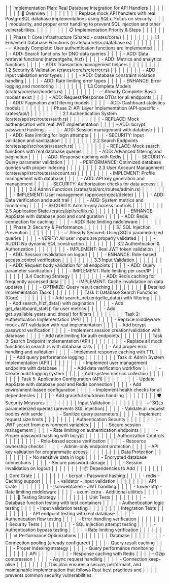 │ │ Implementation Plan: Real Database Integration for API Handlers                                              │ │
│ │                                                                                                              │ │
│ │ 🎯 Overview                                                                                                  │ │
│ │                                                                                                              │ │
│ │ Replace mock API handlers with real PostgreSQL database implementations using SQLx. Focus on security,       │ │
│ │ modularity, and proper error handling to prevent SQL injection and other vulnerabilities.                    │ │
│ │                                                                                                              │ │
│ │ 📋 Implementation Priority & Steps                                                                           │ │
│ │                                                                                                              │ │
│ │ Phase 1: Core Infrastructure (Shared - crates/core/)                                                         │ │
│ │                                                                                                              │ │
│ │ 1.1 Enhanced Database Functions (crates/core/src/database.rs)                                                │ │
│ │                                                                                                              │ │
│ │ - ✅ Already Complete: User authentication functions are implemented                                          │ │
│ │ - ADD: Search functions for DNO data queries                                                                 │ │
│ │ - ADD: Data retrieval functions (netzentgelte, hlzf)                                                         │ │
│ │ - ADD: Metrics and analytics functions                                                                       │ │
│ │ - ADD: Transaction management helpers                                                                        │ │
│ │                                                                                                              │ │
│ │ 1.2 Security & Validation (crates/core/src/error.rs)                                                         │ │
│ │                                                                                                              │ │
│ │ - ADD: Input validation error types                                                                          │ │
│ │ - ADD: Database constraint violation handling                                                                │ │
│ │ - ADD: Rate limiting error types                                                                             │ │
│ │ - ENHANCE: Error logging and monitoring                                                                      │ │
│ │                                                                                                              │ │
│ │ 1.3 Complete Models (crates/core/src/models.rs)                                                              │ │
│ │                                                                                                              │ │
│ │ - ✅ Already Complete: Basic models exist                                                                     │ │
│ │ - ADD: Request/Response DTOs for all endpoints                                                               │ │
│ │ - ADD: Pagination and filtering models                                                                       │ │
│ │ - ADD: Dashboard statistics models                                                                           │ │
│ │                                                                                                              │ │
│ │ Phase 2: API Layer Implementation (API-specific - crates/api/)                                               │ │
│ │                                                                                                              │ │
│ │ 2.1 Authentication System (crates/api/src/routes/auth.rs)                                                    │ │
│ │                                                                                                              │ │
│ │ - REPLACE: Mock authentication with real JWT implementation                                                  │ │
│ │ - ADD: bcrypt password hashing                                                                               │ │
│ │ - ADD: Session management with database                                                                      │ │
│ │ - ADD: Rate limiting for login attempts                                                                      │ │
│ │ - SECURITY: Input validation and sanitization                                                                │ │
│ │                                                                                                              │ │
│ │ 2.2 Search Endpoints (crates/api/src/routes/search.rs)                                                       │ │
│ │                                                                                                              │ │
│ │ - REPLACE: Mock search functions with real database queries                                                  │ │
│ │ - ADD: Advanced filtering and pagination                                                                     │ │
│ │ - ADD: Response caching with Redis                                                                           │ │
│ │ - SECURITY: Query parameter validation                                                                       │ │
│ │ - PERFORMANCE: Optimized database queries with proper indexing                                               │ │
│ │                                                                                                              │ │
│ │ 2.3 User Account Management (crates/api/src/routes/account.rs)                                               │ │
│ │                                                                                                              │ │
│ │ - IMPLEMENT: Profile management with database                                                                │ │
│ │ - ADD: API key generation and management                                                                     │ │
│ │ - SECURITY: Authorization checks for data access                                                             │ │
│ │                                                                                                              │ │
│ │ 2.4 Admin Functions (crates/api/src/routes/admin.rs)                                                         │ │
│ │                                                                                                              │ │
│ │ - IMPLEMENT: User management (approve/reject/delete)                                                         │ │
│ │ - ADD: Data verification and audit trail                                                                     │ │
│ │ - ADD: System metrics and monitoring                                                                         │ │
│ │ - SECURITY: Admin-only access controls                                                                       │ │
│ │                                                                                                              │ │
│ │ 2.5 Application State (crates/api/src/lib.rs)                                                                │ │
│ │                                                                                                              │ │
│ │ - ENHANCE: AppState with database pool and configuration                                                     │ │
│ │ - ADD: Redis connection for caching                                                                          │ │
│ │ - ADD: Rate limiting middleware                                                                              │ │
│ │                                                                                                              │ │
│ │ Phase 3: Security & Performance                                                                              │ │
│ │                                                                                                              │ │
│ │ 3.1 SQL Injection Prevention                                                                                 │ │
│ │                                                                                                              │ │
│ │ - ✅ Already Secured: Using SQLx parameterized queries                                                        │ │
│ │ - VERIFY: All user inputs are properly validated                                                             │ │
│ │ - AUDIT: No dynamic SQL construction                                                                         │ │
│ │                                                                                                              │ │
│ │ 3.2 Authentication & Authorization                                                                           │ │
│ │                                                                                                              │ │
│ │ - IMPLEMENT: Real JWT token validation                                                                       │ │
│ │ - ADD: Session invalidation on logout                                                                        │ │
│ │ - ENHANCE: Role-based access control verification                                                            │ │
│ │                                                                                                              │ │
│ │ 3.3 Input Validation                                                                                         │ │
│ │                                                                                                              │ │
│ │ - ADD: Request body validation for all endpoints                                                             │ │
│ │ - ADD: Query parameter sanitization                                                                          │ │
│ │ - IMPLEMENT: Rate limiting per user/IP                                                                       │ │
│ │                                                                                                              │ │
│ │ 3.4 Caching Strategy                                                                                         │ │
│ │                                                                                                              │ │
│ │ - ADD: Redis caching for frequently accessed data                                                            │ │
│ │ - IMPLEMENT: Cache invalidation on data updates                                                              │ │
│ │ - OPTIMIZE: Query result caching                                                                             │ │
│ │                                                                                                              │ │
│ │ 🔧 Detailed Implementation Tasks                                                                             │ │
│ │                                                                                                              │ │
│ │ Task 1: Database Search Functions (Core)                                                                     │ │
│ │                                                                                                              │ │
│ │ - Add search_netzentgelte_data() with filtering                                                              │ │
│ │ - Add search_hlzf_data() with pagination                                                                     │ │
│ │ - Add get_dashboard_stats() for user metrics                                                                 │ │
│ │ - Add get_available_years_and_dnos() for filters                                                             │ │
│ │                                                                                                              │ │
│ │ Task 2: Authentication Implementation (API)                                                                  │ │
│ │                                                                                                              │ │
│ │ - Replace middleware mock JWT validation with real implementation                                            │ │
│ │ - Add bcrypt password verification                                                                           │ │
│ │ - Implement session creation/validation with database                                                        │ │
│ │ - Add rate limiting for auth endpoints                                                                       │ │
│ │                                                                                                              │ │
│ │ Task 3: Search Endpoint Implementation (API)                                                                 │ │
│ │                                                                                                              │ │
│ │ - Replace all mock functions in search.rs with database calls                                                │ │
│ │ - Add proper error handling and validation                                                                   │ │
│ │ - Implement response caching with TTL                                                                        │ │
│ │ - Add query performance logging                                                                              │ │
│ │                                                                                                              │ │
│ │ Task 4: Admin System Implementation (API)                                                                    │ │
│ │                                                                                                              │ │
│ │ - Implement user management endpoints with database                                                          │ │
│ │ - Add data verification workflow                                                                             │ │
│ │ - Create audit logging system                                                                                │ │
│ │ - Add system metrics collection                                                                              │ │
│ │                                                                                                              │ │
│ │ Task 5: Application Configuration (API)                                                                      │ │
│ │                                                                                                              │ │
│ │ - Update AppState with database pool and Redis connection                                                    │ │
│ │ - Add environment-based configuration                                                                        │ │
│ │ - Implement health checks for all dependencies                                                               │ │
│ │ - Add graceful shutdown handling                                                                             │ │
│ │                                                                                                              │ │
│ │ 🛡 Security Measures                                                                                        │ │
│ │                                                                                                              │ │
│ │ Input Validation                                                                                             │ │
│ │                                                                                                              │ │
│ │ - ✅ SQLx parameterized queries (prevents SQL injection)                                                      │ │
│ │ - Validate all request bodies with serde                                                                     │ │
│ │ - Sanitize query parameters                                                                                  │ │
│ │ - Implement request size limits                                                                              │ │
│ │                                                                                                              │ │
│ │ Authentication Security                                                                                      │ │
│ │                                                                                                              │ │
│ │ - JWT secret from environment variables                                                                      │ │
│ │ - Secure session management                                                                                  │ │
│ │ - Rate limiting on authentication endpoints                                                                  │ │
│ │ - Proper password hashing with bcrypt                                                                        │ │
│ │                                                                                                              │ │
│ │ Authorization Controls                                                                                       │ │
│ │                                                                                                              │ │
│ │ - Role-based access verification                                                                             │ │
│ │ - Resource ownership checks                                                                                  │ │
│ │ - Admin-only endpoint protection                                                                             │ │
│ │ - API key validation for programmatic access                                                                 │ │
│ │                                                                                                              │ │
│ │ Data Protection                                                                                              │ │
│ │                                                                                                              │ │
│ │ - No sensitive data in logs                                                                                  │ │
│ │ - Encrypted database connections                                                                             │ │
│ │ - Secure password storage                                                                                    │ │
│ │ - Session invalidation on logout                                                                             │ │
│ │                                                                                                              │ │
│ │ 📦 Dependencies to Add                                                                                       │ │
│ │                                                                                                              │ │
│ │ Core Crate                                                                                                   │ │
│ │                                                                                                              │ │
│ │ - bcrypt - Password hashing                                                                                  │ │
│ │ - redis - Caching support                                                                                    │ │
│ │ - validator - Input validation                                                                               │ │
│ │                                                                                                              │ │
│ │ API Crate                                                                                                    │ │
│ │                                                                                                              │ │
│ │ - jsonwebtoken - JWT handling                                                                                │ │
│ │ - tower-http - Rate limiting middleware                                                                      │ │
│ │ - axum-extra - Additional utilities                                                                          │ │
│ │                                                                                                              │ │
│ │ 🧪 Testing Strategy                                                                                          │ │
│ │                                                                                                              │ │
│ │ Unit Tests                                                                                                   │ │
│ │                                                                                                              │ │
│ │ - Database function testing with test containers                                                             │ │
│ │ - Authentication logic testing                                                                               │ │
│ │ - Input validation testing                                                                                   │ │
│ │                                                                                                              │ │
│ │ Integration Tests                                                                                            │ │
│ │                                                                                                              │ │
│ │ - API endpoint testing with real database                                                                    │ │
│ │ - Authentication flow testing                                                                                │ │
│ │ - Error handling verification                                                                                │ │
│ │                                                                                                              │ │
│ │ Security Tests                                                                                               │ │
│ │                                                                                                              │ │
│ │ - SQL injection attempt testing                                                                              │ │
│ │ - Authentication bypass testing                                                                              │ │
│ │ - Rate limiting verification                                                                                 │ │
│ │                                                                                                              │ │
│ │ 📊 Performance Optimizations                                                                                 │ │
│ │                                                                                                              │ │
│ │ Database                                                                                                     │ │
│ │                                                                                                              │ │
│ │ - Connection pooling (already configured)                                                                    │ │
│ │ - Query result caching                                                                                       │ │
│ │ - Proper indexing strategy                                                                                   │ │
│ │ - Query performance monitoring                                                                               │ │
│ │                                                                                                              │ │
│ │ API                                                                                                          │ │
│ │                                                                                                              │ │
│ │ - Response caching with Redis                                                                                │ │
│ │ - Gzip compression                                                                                           │ │
│ │ - Async request handling                                                                                     │ │
│ │ - Connection keep-alive                                                                                      │ │
│ │                                                                                                              │ │
│ │ This plan ensures a secure, performant, and maintainable implementation that follows Rust best practices and │ │
│ │  prevents common security vulnerabilities.   
